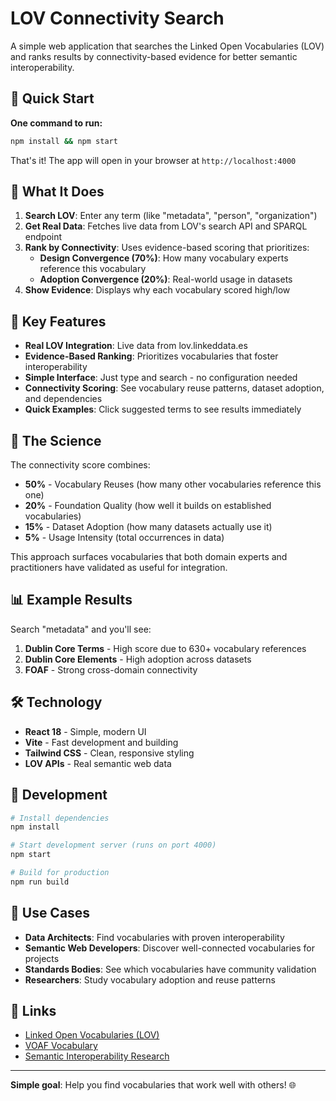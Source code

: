 # LOV Connectivity Search

A simple web application that searches the Linked Open Vocabularies (LOV) and ranks results by connectivity-based evidence for better semantic interoperability.

## 🚀 Quick Start

**One command to run:**

```bash
npm install && npm start
```

That's it! The app will open in your browser at `http://localhost:4000`

## 📖 What It Does

1. **Search LOV**: Enter any term (like "metadata", "person", "organization")
2. **Get Real Data**: Fetches live data from LOV's search API and SPARQL endpoint
3. **Rank by Connectivity**: Uses evidence-based scoring that prioritizes:
   - **Design Convergence (70%)**: How many vocabulary experts reference this vocabulary
   - **Adoption Convergence (20%)**: Real-world usage in datasets
4. **Show Evidence**: Displays why each vocabulary scored high/low

## 🎯 Key Features

- **Real LOV Integration**: Live data from lov.linkeddata.es
- **Evidence-Based Ranking**: Prioritizes vocabularies that foster interoperability
- **Simple Interface**: Just type and search - no configuration needed
- **Connectivity Scoring**: See vocabulary reuse patterns, dataset adoption, and dependencies
- **Quick Examples**: Click suggested terms to see results immediately

## 🔬 The Science

The connectivity score combines:

- **50%** - Vocabulary Reuses (how many other vocabularies reference this one)
- **20%** - Foundation Quality (how well it builds on established vocabularies)
- **15%** - Dataset Adoption (how many datasets actually use it)
- **5%** - Usage Intensity (total occurrences in data)

This approach surfaces vocabularies that both domain experts and practitioners have validated as useful for integration.

## 📊 Example Results

Search "metadata" and you'll see:
1. **Dublin Core Terms** - High score due to 630+ vocabulary references
2. **Dublin Core Elements** - High adoption across datasets
3. **FOAF** - Strong cross-domain connectivity

## 🛠 Technology

- **React 18** - Simple, modern UI
- **Vite** - Fast development and building
- **Tailwind CSS** - Clean, responsive styling
- **LOV APIs** - Real semantic web data

## 📝 Development

```bash
# Install dependencies
npm install

# Start development server (runs on port 4000)
npm start

# Build for production
npm run build
```

## 🎯 Use Cases

- **Data Architects**: Find vocabularies with proven interoperability
- **Semantic Web Developers**: Discover well-connected vocabularies for projects
- **Standards Bodies**: See which vocabularies have community validation
- **Researchers**: Study vocabulary adoption and reuse patterns

## 🔗 Links

- [Linked Open Vocabularies (LOV)](https://lov.linkeddata.es/)
- [VOAF Vocabulary](http://purl.org/vocommons/voaf)
- [Semantic Interoperability Research](https://github.com/metalevels/lov-connectivity-search)

---

**Simple goal**: Help you find vocabularies that work well with others! 🌐
